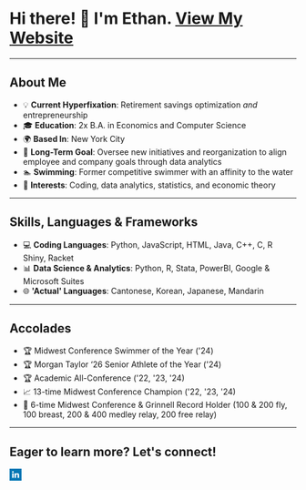 # Hi there! 👋 I'm Ethan. [View My Website](https://iflysohigh.github.io)

---

## About Me
- 💡 **Current Hyperfixation**: Retirement savings optimization *and* entrepreneurship
- 🎓 **Education**: 2x B.A. in Economics and Computer Science
- 🌍 **Based In**: New York City
- 🎯 **Long-Term Goal**: Oversee new initiatives and reorganization to align employee and company goals through data analytics 
- 🏊 **Swimming**: Former competitive swimmer with an affinity to the water
- 👀 **Interests**: Coding, data analytics, statistics, and economic theory

---

## Skills, Languages & Frameworks
- 💻 **Coding Languages**: Python, JavaScript, HTML, Java, C++, C, R Shiny, Racket
- 📊 **Data Science & Analytics**: Python, R, Stata, PowerBI, Google & Microsoft Suites
- 🌐 **'Actual' Languages**: Cantonese, Korean, Japanese, Mandarin

---

## Accolades
- 🏆 Midwest Conference Swimmer of the Year ('24)
- 🏆 Morgan Taylor ‘26 Senior Athlete of the Year ('24)
- 🏆 Academic All-Conference ('22, '23, '24)
- 📈 13-time Midwest Conference Champion ('22, '23, '24)
- 🌟 6-time Midwest Conference & Grinnell Record Holder (100 & 200 fly, 100 breast, 200 & 400 medley relay, 200 free relay)

---

## Eager to learn more? Let's connect!
<a href="https://www.linkedin.com/in/ethan-yuen/">
  <img align="left" alt="Ethan's LinkedIn" width="21px" src="https://raw.githubusercontent.com/edent/SuperTinyIcons/099dc12b59179d07d534069bc8551718f786d91a/images/svg/linkedin.svg" />
</a>
<!---
iflysohigh/iflysohigh is a ✨ special ✨ repository because its `README.md` (this file) appears on your GitHub profile.
You can click the Preview link to take a look at your changes.
--->
